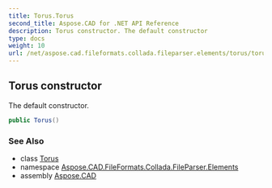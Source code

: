 ```yaml
---
title: Torus.Torus
second_title: Aspose.CAD for .NET API Reference
description: Torus constructor. The default constructor
type: docs
weight: 10
url: /net/aspose.cad.fileformats.collada.fileparser.elements/torus/torus/
---
```

## Torus constructor

The default constructor.

```csharp
public Torus()
```

### See Also

* class [Torus](../)
* namespace [Aspose.CAD.FileFormats.Collada.FileParser.Elements](../../torus/)
* assembly [Aspose.CAD](../../../)


